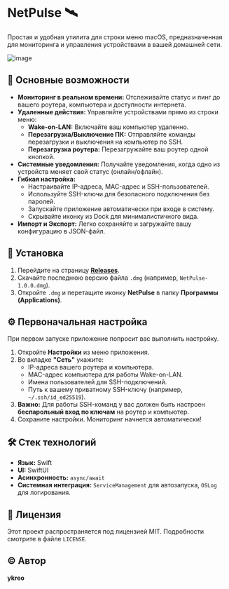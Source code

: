 # NetPulse 🛰️

Простая и удобная утилита для строки меню macOS, предназначенная для мониторинга и управления устройствами в вашей домашней сети.

![image](https://github.com/user-attachments/assets/8986e076-4b90-4e66-b76d-2a30e4602566)


## 🚀 Основные возможности

* **Мониторинг в реальном времени:** Отслеживайте статус и пинг до вашего роутера, компьютера и доступности интернета.
* **Удаленные действия:** Управляйте устройствами прямо из строки меню:
    * **Wake-on-LAN:** Включайте ваш компьютер удаленно.
    * **Перезагрузка/Выключение ПК:** Отправляйте команды перезагрузки и выключения на компьютер по SSH.
    * **Перезагрузка роутера:** Перезагружайте ваш роутер одной кнопкой.
* **Системные уведомления:** Получайте уведомления, когда одно из устройств меняет свой статус (онлайн/офлайн).
* **Гибкая настройка:**
    * Настраивайте IP-адреса, MAC-адрес и SSH-пользователей.
    * Используйте SSH-ключи для безопасного подключения без паролей.
    * Запускайте приложение автоматически при входе в систему.
    * Скрывайте иконку из Dock для минималистичного вида.
* **Импорт и Экспорт:** Легко сохраняйте и загружайте вашу конфигурацию в JSON-файл.

## 💾 Установка

1.  Перейдите на страницу **[Releases](https://github.com/ykreo/NetPulse/releases)**.
2.  Скачайте последнюю версию файла `.dmg` (например, `NetPulse-1.0.0.dmg`).
3.  Откройте `.dmg` и перетащите иконку **NetPulse** в папку **Программы (Applications)**.

## ⚙️ Первоначальная настройка

При первом запуске приложение попросит вас выполнить настройку.

1.  Откройте **Настройки** из меню приложения.
2.  Во вкладке **"Сеть"** укажите:
    * IP-адреса вашего роутера и компьютера.
    * MAC-адрес компьютера для работы Wake-on-LAN.
    * Имена пользователей для SSH-подключений.
    * Путь к вашему приватному SSH-ключу (например, `~/.ssh/id_ed25519`).
3.  **Важно:** Для работы SSH-команд у вас должен быть настроен **беспарольный вход по ключам** на роутер и компьютер.
4.  Сохраните настройки. Мониторинг начнется автоматически!

## 🛠️ Стек технологий

* **Язык:** Swift
* **UI:** SwiftUI
* **Асинхронность:** `async/await`
* **Системная интеграция:** `ServiceManagement` для автозапуска, `OSLog` для логирования.

## 📄 Лицензия

Этот проект распространяется под лицензией MIT. Подробности смотрите в файле `LICENSE`.

## ©️ Автор

**ykreo**
